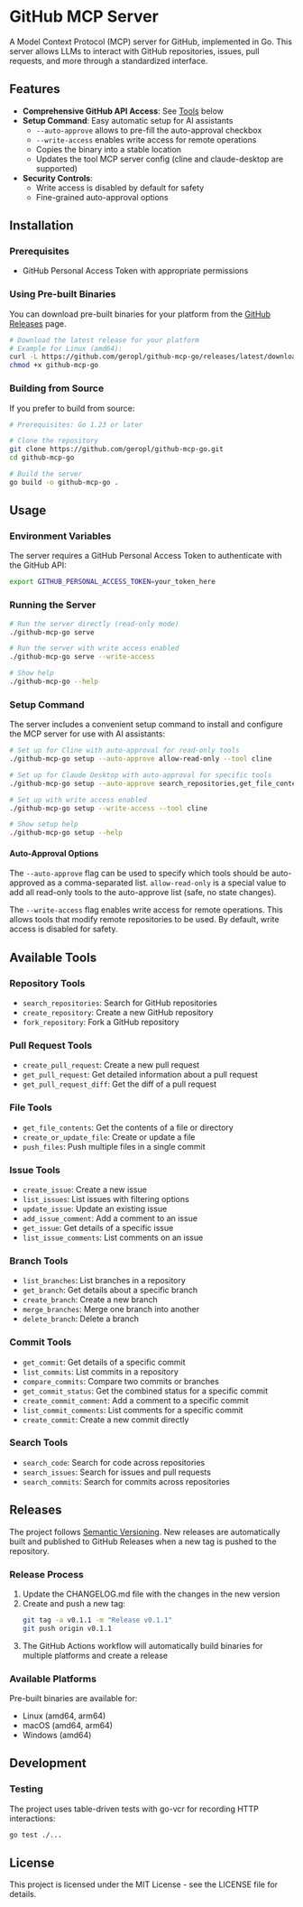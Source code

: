 # GitHub MCP Server

A Model Context Protocol (MCP) server for GitHub, implemented in Go. This server allows LLMs to interact with GitHub repositories, issues, pull requests, and more through a standardized interface.

## Features

- **Comprehensive GitHub API Access**: See [Tools](#available-tools) below
- **Setup Command**: Easy automatic setup for AI assistants
  - `--auto-approve` allows to pre-fill the auto-approval checkbox
  - `--write-access` enables write access for remote operations
  - Copies the binary into a stable location
  - Updates the tool MCP server config (cline and claude-desktop are supported)
- **Security Controls**:
  - Write access is disabled by default for safety
  - Fine-grained auto-approval options


## Installation

### Prerequisites

- GitHub Personal Access Token with appropriate permissions

### Using Pre-built Binaries

You can download pre-built binaries for your platform from the [GitHub Releases](https://github.com/geropl/github-mcp-go/releases) page.

```bash
# Download the latest release for your platform
# Example for Linux (amd64):
curl -L https://github.com/geropl/github-mcp-go/releases/latest/download/github-mcp-go_<version>_linux_amd64 -o github-mcp-go
chmod +x github-mcp-go
```

### Building from Source

If you prefer to build from source:

```bash
# Prerequisites: Go 1.23 or later

# Clone the repository
git clone https://github.com/geropl/github-mcp-go.git
cd github-mcp-go

# Build the server
go build -o github-mcp-go .
```

## Usage

### Environment Variables

The server requires a GitHub Personal Access Token to authenticate with the GitHub API:

```bash
export GITHUB_PERSONAL_ACCESS_TOKEN=your_token_here
```

### Running the Server

```bash
# Run the server directly (read-only mode)
./github-mcp-go serve

# Run the server with write access enabled
./github-mcp-go serve --write-access

# Show help
./github-mcp-go --help
```

### Setup Command

The server includes a convenient setup command to install and configure the MCP server for use with AI assistants:

```bash
# Set up for Cline with auto-approval for read-only tools
./github-mcp-go setup --auto-approve allow-read-only --tool cline

# Set up for Claude Desktop with auto-approval for specific tools
./github-mcp-go setup --auto-approve search_repositories,get_file_contents --tool claude-desktop

# Set up with write access enabled
./github-mcp-go setup --write-access --tool cline

# Show setup help
./github-mcp-go setup --help
```

#### Auto-Approval Options

The `--auto-approve` flag can be used to specify which tools should be auto-approved as a comma-separated list. `allow-read-only` is a special value to add all read-only tools to the auto-approve list (safe, no state changes).

The `--write-access` flag enables write access for remote operations. This allows tools that modify remote repositories to be used. By default, write access is disabled for safety.


## Available Tools

### Repository Tools

- `search_repositories`: Search for GitHub repositories
- `create_repository`: Create a new GitHub repository
- `fork_repository`: Fork a GitHub repository

### Pull Request Tools

- `create_pull_request`: Create a new pull request
- `get_pull_request`: Get detailed information about a pull request
- `get_pull_request_diff`: Get the diff of a pull request

### File Tools

- `get_file_contents`: Get the contents of a file or directory
- `create_or_update_file`: Create or update a file
- `push_files`: Push multiple files in a single commit

### Issue Tools

- `create_issue`: Create a new issue
- `list_issues`: List issues with filtering options
- `update_issue`: Update an existing issue
- `add_issue_comment`: Add a comment to an issue
- `get_issue`: Get details of a specific issue
- `list_issue_comments`: List comments on an issue

### Branch Tools

- `list_branches`: List branches in a repository
- `get_branch`: Get details about a specific branch
- `create_branch`: Create a new branch
- `merge_branches`: Merge one branch into another
- `delete_branch`: Delete a branch

### Commit Tools

- `get_commit`: Get details of a specific commit
- `list_commits`: List commits in a repository
- `compare_commits`: Compare two commits or branches
- `get_commit_status`: Get the combined status for a specific commit
- `create_commit_comment`: Add a comment to a specific commit
- `list_commit_comments`: List comments for a specific commit
- `create_commit`: Create a new commit directly

### Search Tools

- `search_code`: Search for code across repositories
- `search_issues`: Search for issues and pull requests
- `search_commits`: Search for commits across repositories

## Releases

The project follows [Semantic Versioning](https://semver.org/). New releases are automatically built and published to GitHub Releases when a new tag is pushed to the repository.

### Release Process

1. Update the CHANGELOG.md file with the changes in the new version
2. Create and push a new tag:
   ```bash
   git tag -a v0.1.1 -m "Release v0.1.1"
   git push origin v0.1.1
   ```
3. The GitHub Actions workflow will automatically build binaries for multiple platforms and create a release

### Available Platforms

Pre-built binaries are available for:
- Linux (amd64, arm64)
- macOS (amd64, arm64)
- Windows (amd64)

## Development

### Testing

The project uses table-driven tests with go-vcr for recording HTTP interactions:

```bash
go test ./...
```

## License

This project is licensed under the MIT License - see the LICENSE file for details.
